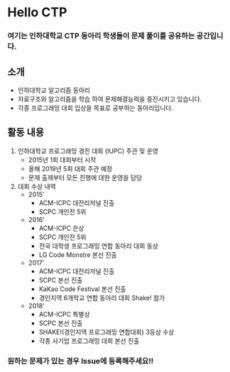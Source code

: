 # Hello CTP

### 여기는 인하대학교 CTP 동아리 학생들이 문제 풀이를 공유하는 공간입니다.



## 소개

- 인하대학교 알고리즘 동아리
- 자료구조와 알고리즘을 학습 하여 문제해결능력을 증진시키고 있습니다.
- 각종 프로그래밍 대회 입상을 목표로 공부하는 동아리입니다.



## 활동 내용

1. 인하대학교 프로그래밍 경진 대회 (IUPC) 주관 및 운영
   - 2015년 1회 대회부터 시작   
   - 올해 2019년 5회 대회 주관 예정   
   - 문제 출제부터 모든 진행에 대한 운영을 담당
2. 대회 수상 내역
   - 2015' 
     - ACM-ICPC 대전리저널 진출 
     - SCPC 개인전 5위 
   - 2016'
     - ACM-ICPC 은상 
     - SCPC 개인전 5위 
     - 전국 대학생 프로그래밍 연합 동아리 대회 동상 
     - LG Code Monstre 본선 진출 
   - 2017'
     - ACM-ICPC 대전리저널 진출 
     - SCPC 본선 진출 
     - KaKao Code Festival 본선 진출 
     - 경인지역 6개학교 연합 동아리 대회 Shake! 참가 
   - 2018'
     - ACM-ICPC 특별상 
     - SCPC 본선 진출
     - SHAKE!(경인지역 프로그래밍 연합대회) 3등상 수상
     - 각종 사기업 프로그래밍 대회 본선 진출


### 원하는 문제가 있는 경우 Issue에 등록해주세요!!
